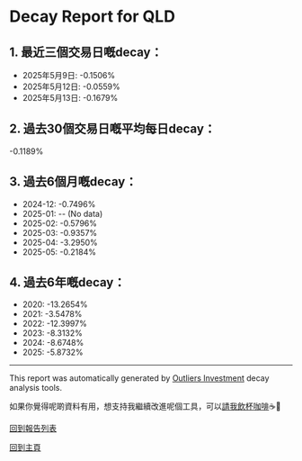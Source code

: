 # Decay Report for QLD

## 1. 最近三個交易日嘅decay：

- 2025年5月9日: -0.1506%
- 2025年5月12日: -0.0559%
- 2025年5月13日: -0.1679%

## 2. 過去30個交易日嘅平均每日decay：
-0.1189%

## 3. 過去6個月嘅decay：

- 2024-12: -0.7496%
- 2025-01: -- (No data)
- 2025-02: -0.5796%
- 2025-03: -0.9357%
- 2025-04: -3.2950%
- 2025-05: -0.2184%

## 4. 過去6年嘅decay：

- 2020: -13.2654%
- 2021: -3.5478%
- 2022: -12.3997%
- 2023: -8.3132%
- 2024: -8.6748%
- 2025: -5.8732%


***

This report was automatically generated by [Outliers Investment](https://outliersecon.github.io/Outliers-Investment/) decay analysis tools.

如果你覺得呢啲資料有用，想支持我繼續改進呢個工具，可以[請我飲杯咖啡](https://buymeacoffee.com/outliersecon)☕🙏

[回到報告列表](https://outliersecon.github.io/Outliers-Investment/reports/reports_public)

[回到主頁](https://outliersecon.github.io/Outliers-Investment/)